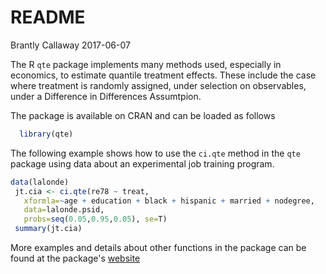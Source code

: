 README
================
Brantly Callaway
2017-06-07

<!-- README.md is generated from README.Rmd. Please edit that file -->
The R `qte` package implements many methods used, especially in economics, to estimate quantile treatment effects. These include the case where treatment is randomly assigned, under selection on observables, under a Difference in Differences Assumtpion.

The package is available on CRAN and can be loaded as follows

``` r
  library(qte)
```

The following example shows how to use the `ci.qte` method in the `qte` package using data about an experimental job training program.

``` r
data(lalonde)
 jt.cia <- ci.qte(re78 ~ treat,
   xformla=~age + education + black + hispanic + married + nodegree,
   data=lalonde.psid,
   probs=seq(0.05,0.95,0.05), se=T)
 summary(jt.cia)
```

More examples and details about other functions in the package can be found at the package's [website](http://bcallaway11.github.io/qte/)
